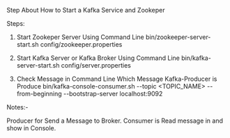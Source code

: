 Step About How to Start a Kafka Service and Zookeper


Steps:

1. Start Zookeper Server Using Command Line
   bin/zookeeper-server-start.sh config/zookeeper.properties

2. Start Kafka Server or Kafka Broker Using Command Line
   bin/kafka-server-start.sh config/server.properties

3. Check Message in Command Line Which Message Kafka-Producer is Produce
   bin/kafka-console-consumer.sh --topic <TOPIC_NAME> --from-beginning --bootstrap-server localhost:9092


Notes:-

Producer for Send a Message to Broker.
Consumer is Read message in and show in Console. 